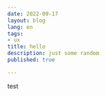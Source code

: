 ```yaml
---
date: 2022-09-17
layout: blog
lang: en
tags:
- ux
title: hello
description: just some random
published: true

---
```

test